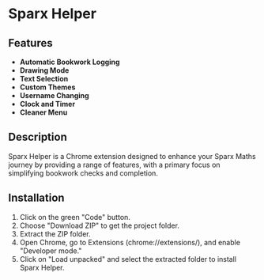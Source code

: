 # Sparx Helper

## Features
- **Automatic Bookwork Logging**
- **Drawing Mode**
- **Text Selection**
- **Custom Themes**
- **Username Changing**
- **Clock and Timer**
- **Cleaner Menu**

## Description
Sparx Helper is a Chrome extension designed to enhance your Sparx Maths journey by providing a range of features, with a primary focus on simplifying bookwork checks and completion.

## Installation
1. Click on the green "Code" button.
2. Choose "Download ZIP" to get the project folder.
3. Extract the ZIP folder.
4. Open Chrome, go to Extensions (chrome://extensions/), and enable "Developer mode."
5. Click on "Load unpacked" and select the extracted folder to install Sparx Helper.
